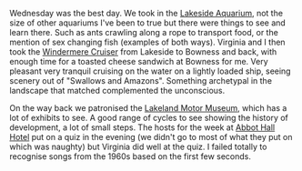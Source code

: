 Wednesday was the best day.  We took in the [Lakeside Aquarium](https://lakesaquarium.co.uk/),
not the size of other aquariums I've been to true but there were things to see and learn there.
Such as ants crawling along a rope to transport food, or the mention of sex changing fish (examples
of both ways).  Virginia and I then took the [Windermere Cruiser](https://www.windermere-lakecruises.co.uk)
from Lakeside to Bowness and back, with enough time for a toasted cheese sandwich at Bowness for
me.  Very pleasant very tranquil cruising on the water on a lightly loaded ship, seeing scenery
out of "Swallows and Amazons".  Something archetypal in the landscape that matched complemented
the unconscious.

On the way back we patronised the [Lakeland Motor Museum](https://www.lakelandmotormuseum.co.uk),
which has a lot of exhibits to see.  A good range of cycles to see showing the history of
development, a lot of small steps.  The hosts for the week at [Abbot Hall Hotel](https://www.christianguild.co.uk/abbothall/index.php) put on a
quiz in the evening (we didn't go to most of what they put on which was naughty) but Virginia
did well at the quiz.  I failed totally to recognise songs from the 1960s based on the first
few seconds.
